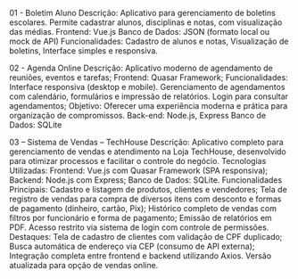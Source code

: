 01 - Boletim Aluno
Descrição: Aplicativo para gerenciamento de boletins escolares. Permite cadastrar alunos, disciplinas e notas, com visualização das médias.
Frontend: Vue.js
Banco de Dados: JSON (formato local ou mock de API)
Funcionalidades: Cadastro de alunos e notas, Visualização de boletins, Interface simples e responsiva.

02 - Agenda Online
Descrição: Aplicativo moderno de agendamento de reuniões, eventos e tarefas;
Frontend: Quasar Framework;
Funcionalidades: Interface responsiva (desktop e mobile). Gerenciamento de agendamentos com calendário, formulários e impressão de relatórios. Login para consultar agendamentos;
Objetivo: Oferecer uma experiência moderna e prática para organização de compromissos.
Back-end: Node.js, Express
Banco de Dados: SQLite

 03 – Sistema de Vendas – TechHouse
Descrição: Aplicativo completo para gerenciamento de vendas e atendimento na Loja TechHouse, desenvolvido para otimizar processos e facilitar o controle do negócio.
Tecnologias Utilizadas:
Frontend: Vue.js com Quasar Framework (SPA responsiva);
Backend: Node.js com Express;
Banco de Dados: SQLite.
Funcionalidades Principais:
Cadastro e listagem de produtos, clientes e vendedores;
Tela de registro de vendas para compra de diversos itens com desconto e formas de pagamento (dinheiro, cartão, Pix);
Histórico completo de vendas com filtros por funcionário e forma de pagamento;
Emissão de relatórios em PDF.
Acesso restrito via sistema de login com controle de permissões.
Destaques:
Tela de cadastro de clientes com validação de CPF duplicado;
Busca automática de endereço via CEP (consumo de API externa);
Integração completa entre frontend e backend utilizando Axios.
Versão atualizada para opção de vendas online.

